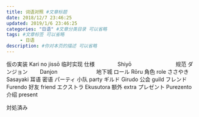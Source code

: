 ```yaml
---
title: 词语对照 #文章标题
date: 2018/12/7 23:46:25
updated: 2019/1/6 23:46:25
categories: "日语" #文章分类目录 可以省略
tags: #文章标签 可以省略
     - 日语
description: #你对本页的描述 可以省略
---
```










仮の実装  		Kari no jissō 		临时实现
仕様　　　　		Shiyō　　　　　　　　		规范
ダンジョン　　		Danjon　　　　　　　		地下城
ロール     		Rōru          		角色			role
ささやき			Sasayaki			耳语 密语
パーティ								小队			party
ギルド			Girudo				公会			guild
フレンド			Furendo				好友			friend
エクストラ			Ekusutora			额外			extra
プレゼント			Purezento			介绍			present


対処済み













